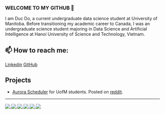 ### WELCOME TO MY GITHUB 👋
I am Duc Do, a current undergraduate data science student at University of Manitoba. Before transitioning my academic career to Canada, I was an undergraduate science student majoring in Data Science and Artificial Intelligence at Hanoi University of Science and Technology, Vietnam.<br>
## 📫 How to reach me: 

<!-- [![Linkedin](https://i.stack.imgur.com/gVE0j.png) LinkedIn](https://www.linkedin.com/in/duc-do-nghiem-27412824a/) [![GitHub](https://i.stack.imgur.com/tskMh.png) GitHub](https://github.com/ducdonghiem/)  -->

[Linkedin](https://www.linkedin.com/in/duc-do-nghiem-27412824a/)    [GitHub](https://github.com/ducdonghiem/)

## Projects

* [Aurora Scheduler](https://aurorascheduler.online/) for UofM students. Posted on [reddit](https://www.reddit.com/r/umanitoba/comments/1dn3ls9/this_website_helps_you_plan_your_class_schedules/?utm_source=share&utm_medium=web3x&utm_name=web3xcss&utm_term=1&utm_content=share_button).
---------------------------------------------------------------------

<!-- ![Duc's github stats](https://github-readme-stats-git-masterrstaa-rickstaa.vercel.app/api?username=ducdonghiem&show_icons=true&theme=tokyonight&hide=contribs,prs,issues) -->

<a href="https://github.com/ducdonghiem/MusicRecommendation">
  <!-- Change the `github-readme-stats.anuraghazra1.vercel.app` to `github-readme-stats.vercel.app`  -->
  <img align="center" src="https://github-readme-stats.anuraghazra1.vercel.app/api/pin/?username=ducdonghiem&repo=MusicRecommendation&theme=radical" />
</a>    
<a href="https://github.com/ducdonghiem/fund_opt">
  <!-- Change the `github-readme-stats.anuraghazra1.vercel.app` to `github-readme-stats.vercel.app`  -->
  <img align="center" src="https://github-readme-stats.anuraghazra1.vercel.app/api/pin/?username=ducdonghiem&repo=fund_opt&theme=merko" />
</a>

<a href="https://github.com/ducdonghiem/OOP.20222.06">
  <!-- Change the `github-readme-stats.anuraghazra1.vercel.app` to `github-readme-stats.vercel.app`  -->
  <img align="center" src="https://github-readme-stats.anuraghazra1.vercel.app/api/pin/?username=ducdonghiem&repo=OOP.20222.06&theme=gruvbox" />
</a>    
<a href="https://github.com/ducdonghiem/AI_Project_Sudoku">
  <!-- Change the `github-readme-stats.anuraghazra1.vercel.app` to `github-readme-stats.vercel.app`  -->
  <img align="center" src="https://github-readme-stats.anuraghazra1.vercel.app/api/pin/?username=ducdonghiem&repo=AI_Project_Sudoku&theme=dark" />
</a>

<a href="https://github.com/ducdonghiem/StockPrediction">
  <!-- Change the `github-readme-stats.anuraghazra1.vercel.app` to `github-readme-stats.vercel.app`  -->
  <img align="center" src="https://github-readme-stats.anuraghazra1.vercel.app/api/pin/?username=ducdonghiem&repo=StockPrediction&theme=onedark" />
</a>    
<a href="https://github.com/ducdonghiem/AppliedStatistics_HUST">
  <!-- Change the `github-readme-stats.anuraghazra1.vercel.app` to `github-readme-stats.vercel.app`  -->
  <img align="center" src="https://github-readme-stats.anuraghazra1.vercel.app/api/pin/?username=ducdonghiem&repo=AppliedStatistics_HUST&theme=cobalt" />
</a>
